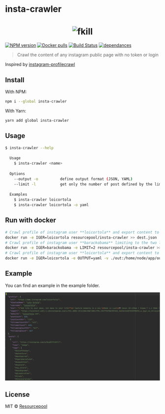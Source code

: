 # insta-crawler

<h1 align="center">
	<img width="240" src="https://upload.wikimedia.org/wikipedia/commons/thumb/6/6e/Instagram_font_awesome.svg/2000px-Instagram_font_awesome.svg.png" alt="fkill">
</h1>

[![NPM version](https://img.shields.io/npm/v/insta-crawler.svg)](https://www.npmjs.com/package/insta-crawler)
[![Docker pulls](https://img.shields.io/docker/pulls/resourcepool/insta-crawler.svg)](https://hub.docker.com/r/resourcepool/insta-crawler)
[![Build Status](https://travis-ci.org/resourcepool/insta-crawler.svg?branch=master)](https://travis-ci.org/resourcepool/insta-crawler)
[![dependances](https://david-dm.org/resourcepool/insta-crawler.svg)](https://david-dm.org/resourcepool/insta-crawler)

> Crawl the content of any instagram public page with no token or login

Inspired by [instagram-profilecrawl](https://github.com/nacimgoura/instagram-profilecrawl)

## Install

With NPM:
```bash
npm i --global insta-crawler
```

With Yarn:
```bash
yarn add global insta-crawler
```

## Usage

```bash
$ insta-crawler --help

  Usage
    $ insta-crawler <name>

  Options
    --output -o          define output format (JSON, YAML)
    --limit -l           get only the number of post defined by the limit

  Examples
    $ insta-crawler loicortola
    $ insta-crawler loicortola -o yaml
```

## Run with docker
```bash
# Crawl profile of instagram user **loicortola** and export content to dest.json
docker run -e IGER=loicortola resourcepool/insta-crawler >> dest.json
# Crawl profile of instagram user **barackobama** limiting to the two latest posts and export content to barack.json
docker run -e IGER=barackobama -e LIMIT=2 resourcepool/insta-crawler >> barack.json
# Crawl profile of instagram user **loicortola** and export content to subdirectory **out/loicortola.yaml**
docker run -e IGER=loicortola -e OUTPUT=yaml -v ./out:/home/node/app/out resourcepool/insta-crawler
```

## Example

You can find an example in the example folder.

![example](example/example.png)



## License

MIT © [Resourcepool](https://github.com/resourcepool)
